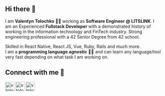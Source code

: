 ## Hi there 👋

I am **Valentyn Tolochko** 👨‍💻 working as **Software Engineer @ LITSLINK**. I am an Experienced **Fullstack Developer** with a demonstrated history of working in the information technology and FinTech industry. 
Strong engineering professional with a 42 Senior Degree from 42 school.

Skilled in React Native, React JS, Vue, Ruby, Rails and much more.
<br />
I am a **programming language agnostic** 👨‍🎓 and can learn any language/tool very fast depending on what task I am working on.

## Connect with me  📡

[<img align="left" alt="vtolochk | Twitter" height="30px" src="https://img.icons8.com/fluent/2x/twitter.png" />][twitter]
[<img align="left" alt="vtolochk | LinkedIn" height="30px" src="https://img.icons8.com/fluent/2x/linkedin.png" />][linkedin]
[<img align="left" alt="vtolochk | Instagram" height="30px" src="https://img.icons8.com/fluent/2x/instagram-new.png" />][instagram]

[twitter]: https://twitter.com/vtolochk
[linkedin]: https://linkedin.com/in/vtolochk
[instagram]: https://instagram.com/valentin_tolochko

